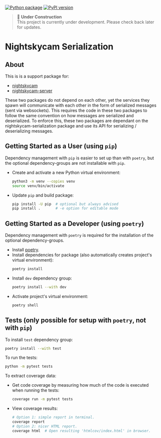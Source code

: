 [![Python package](https://github.com/MPI-IS/nightskycam-serialization/actions/workflows/tests.yml/badge.svg)](https://github.com/MPI-IS/nightskycam-serialization/actions/workflows/tests.yml)
[![PyPI version](https://img.shields.io/pypi/v/nightskycam-serialization.svg)](https://pypi.org/project/nightskycam-serialization/)


> 🚧 **Under Construction**  
> This project is currently under development. Please check back later for updates.


# Nightskycam Serialization

## About

This is is a support package for:

- [nightskycam](https://gitlab.is.tue.mpg.de/allsky/nightskycam)
- [nightskycam-server](https://gitlab.is.tue.mpg.de/allsky/nightskycam-server)

These two packages do not depend on each other, yet the services they spawn will communicate with each other in the form of
serialized messages (sent via websockets). This requires the code in these two packages to follow the same convention on how
messages are serialized and deserialized. To enforce this, these two packages are dependant on the nightskycam-serialization
package and use its API for serializing / deserializing messages.

## Getting Started as a User (using `pip`)

Dependency management with `pip` is easier to set up than with `poetry`, but the optional dependency-groups are not installable with `pip`.

* Create and activate a new Python virtual environment:
  ```bash
  python3 -m venv --copies venv
  source venv/bin/activate
  ```
* Update `pip` and build package:
  ```bash
  pip install -U pip  # optional but always advised
  pip install .       # -e option for editable mode
  ```

## Getting Started as a Developer (using `poetry`)

Dependency management with `poetry` is required for the installation of the optional dependency-groups.

* Install [poetry](https://python-poetry.org/docs/).
* Install dependencies for package
  (also automatically creates project's virtual environment):
  ```bash
  poetry install
  ```
* Install `dev` dependency group:
  ```bash
  poetry install --with dev
  ```
* Activate project's virtual environment:
  ```bash
  poetry shell
  ```

## Tests (only possible for setup with `poetry`, not with `pip`)


To install `test` dependency group:
```bash
poetry install --with test
```

To run the tests:
```bash
python -m pytest tests
```

To extract coverage data:
* Get code coverage by measuring how much of the code is executed when running the tests:
  ```bash
  coverage run -m pytest tests
  ```
* View coverage results:
  ```bash
  # Option 1: simple report in terminal.
  coverage report
  # Option 2: nicer HTML report.
  coverage html  # Open resulting 'htmlcov/index.html' in browser.
  ```
